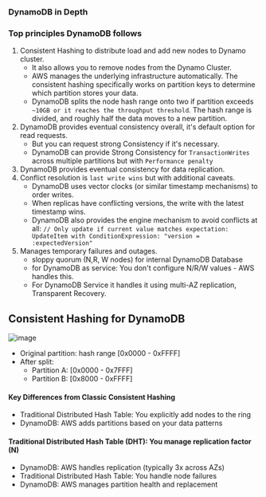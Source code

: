 ### DynamoDB in Depth
### Top principles DynamoDB follows
1. Consistent Hashing to distribute load and add new nodes to Dynamo cluster.
   - It also allows you to remove nodes from the Dynamo Cluster.
   - AWS manages the underlying infrastructure automatically. The consistent hashing specifically works on partition keys to determine which partition stores your data.
   - DynamoDB splits the node hash range onto two if partition exceeds `~10GB or it reaches the throughput threshold`. The hash range is divided, and roughly half the data moves to a new partition.
2. DynamoDB provides eventual consistency overall, it's default option for read requests.
   - But you can request strong Consistency if it's necessary.
   - DynamoDB can provide Strong Consistency for `TransactionWrites` across multiple partitions but with `Performance penalty`
3. DynamoDB provides eventual consistency for data replication.
4. Conflict resolution is `last write wins` but with additional caveats.
   - DynamoDB uses vector clocks (or similar timestamp mechanisms) to order writes.
   - When replicas have conflicting versions, the write with the latest timestamp wins.
   - DynamoDB also provides the engine mechanism to avoid conflicts at all: `// Only update if current value matches expectation: UpdateItem with ConditionExpression: "version = :expectedVersion"`
5. Manages temporary failures and outages.
   - sloppy quorum (N,R, W nodes) for internal DynamoDB Database
   - for DynamoDB as service: You don't configure N/R/W values - AWS handles this.
   - For DynamoDB Service it handles it using multi-AZ replication, Transparent Recovery. 


## Consistent Hashing for DynamoDB
![image](https://github.com/user-attachments/assets/8844e35f-2a99-4cfd-92da-ee3786faa835)

* Original partition: hash range [0x0000 - 0xFFFF]
* After split: 
  - Partition A: [0x0000 - 0x7FFF]  
  - Partition B: [0x8000 - 0xFFFF]
#### Key Differences from Classic Consistent Hashing
* Traditional Distributed Hash Table: You explicitly add nodes to the ring
* DynamoDB: AWS adds partitions based on your data patterns

#### Traditional Distributed Hash Table (DHT): You manage replication factor (N)
* DynamoDB: AWS handles replication (typically 3x across AZs)
* Traditional Distributed Hash Table: You handle node failures
* DynamoDB: AWS manages partition health and replacement
